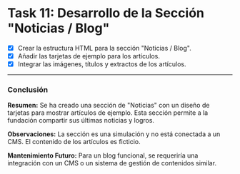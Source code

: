 # **Task 11: Desarrollo de la Sección "Noticias / Blog"**

*   [x] Crear la estructura HTML para la sección "Noticias / Blog".
*   [x] Añadir las tarjetas de ejemplo para los artículos.
*   [x] Integrar las imágenes, títulos y extractos de los artículos.

---

### **Conclusión**

**Resumen:** Se ha creado una sección de "Noticias" con un diseño de tarjetas para mostrar artículos de ejemplo. Esta sección permite a la fundación compartir sus últimas noticias y logros.

**Observaciones:** La sección es una simulación y no está conectada a un CMS. El contenido de los artículos es ficticio.

**Mantenimiento Futuro:** Para un blog funcional, se requeriría una integración con un CMS o un sistema de gestión de contenidos similar.
